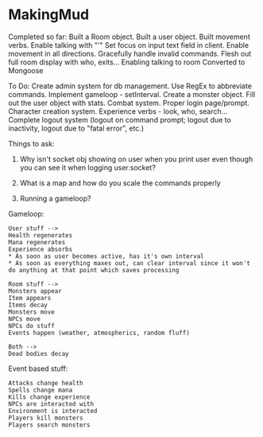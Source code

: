 MakingMud
=========

Completed so far: 
Built a Room object.
Built a user object.
Built movement verbs.
Enable talking with "'"
Set focus on input text field in client.
Enable movement in all directions.
Gracefully handle invalid commands.
Flesh out full room display with who, exits...
Enabling talking to room
Converted to Mongoose

To Do:
Create admin system for db management.
Use RegEx to abbreviate commands.
Implement gameloop - setInterval.
Create a monster object.
Fill out the user object with stats.
Combat system.
Proper login page/prompt.
Character creation system.
Experience verbs - look, who, search...
Complete logout system (logout on command prompt; logout due to inactivity, logout due to "fatal error", etc.)


Things to ask:

1. Why isn't socket obj showing on user when you print user even though you can see it when logging user.socket?

2. What is a map and how do you scale the commands properly

3. Running a gameloop?

Gameloop:

	User stuff -->
	Health regenerates
	Mana regenerates
	Experience absorbs
	* As soon as user becomes active, has it's own interval
	* As soon as everything maxes out, can clear interval since it won't do anything at that point which saves processing

	Room stuff -->
	Monsters appear
	Item appears
	Items decay
	Monsters move
	NPCs move
	NPCs do stuff
	Events happen (weather, atmospherics, random fluff)

	Both -->
	Dead bodies decay

Event based stuff:

	Attacks change health
	Spells change mana
	Kills change experience
	NPCs are interacted with
	Environment is interacted
	Players kill monsters
	Players search monsters

